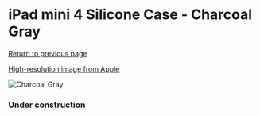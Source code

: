 # iPad mini 4 Silicone Case - Charcoal Gray

[Return to previous page](/ipad_mini4)

[High-resolution image from Apple](https://store.storeimages.cdn-apple.com/8756/as-images.apple.com/is/MKLK2?wid=4500&hei=4500&fmt=png)

<div style="width: 384px"><img src="/everypreview/MKLK2.png" alt="Charcoal Gray"></div>

### Under construction
